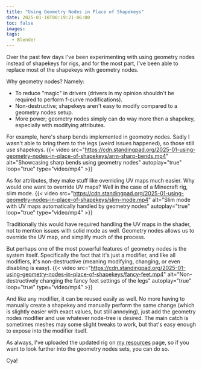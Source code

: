 ```yaml
---
title: "Using Geometry Nodes in Place of Shapekeys"
date: 2025-01-10T00:19:21-06:00
toc: false
images:
tags:
  - Blender
---
```


Over the past few days I've been experimenting with using
geometry nodes instead of shapekeys for rigs, and for the
most part, I've been able to replace most of the shapekeys
with geometry nodes.

Why geometry nodes? Namely:

- To reduce "magic" in drivers (drivers in my opinion shouldn't
  be required to perform f-curve modifications).
- Non-destructive; shapekeys aren't easy to modify compared to a
  geometry nodes setup.
- More power; geometry nodes simply can do way more then a shapekey,
  especially with modifying attributes.

For example, here's sharp bends implemented in geometry nodes. Sadly
I wasn't able to bring them to the legs (weird issues happened), so
those still use shapekeys.
{{< video src="https://cdn.standingpad.org/2025-01-using-geometry-nodes-in-place-of-shapekeys/arm-sharp-bends.mp4" alt="Showcasing sharp bends using geometry nodes" autoplay="true" loop="true" type="video/mp4" >}}

As for attributes, they make stuff like overriding UV maps much easier.
Why would one want to override UV maps? Well in the case of a Minecraft
rig, slim mode.
{{< video src="https://cdn.standingpad.org/2025-01-using-geometry-nodes-in-place-of-shapekeys/slim-mode.mp4" alt="Slim mode with UV maps automatically handled by geometry nodes" autoplay="true" loop="true" type="video/mp4" >}}

Traditionally this would have required handling the UV maps in the shader,
not to mention issues with solid mode as well. Geometry nodes allows us
to override the UV map, and simplify much of the process.

But perhaps one of the most powerful features of geometry nodes is the
system itself. Specifically the fact that it's just a modifier, and
like all modifiers, it's non-destructive (meaning modifying, changing,
or even disabling is easy).
{{< video src="https://cdn.standingpad.org/2025-01-using-geometry-nodes-in-place-of-shapekeys/fancy-feet.mp4" alt="Non-destructively changing the fancy feet settings of the legs" autoplay="true" loop="true" type="video/mp4" >}}

And like any modifier, it can be reused easily as well. No more having
to manually create a shapekey and manually perform the same change (which
is slightly easier with exact values, but still annoying), just add the
geometry nodes modifier and use whatever node-tree is desired. The main
catch is sometimes meshes may some slight tweaks to work, but that's easy
enough to expose into the modifier itself.

As always, I've uploaded the updated rig on [my resources](/resources) page,
so if you want to look further into the geometry nodes sets, you can do so.

Cya!

